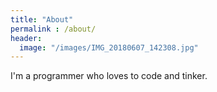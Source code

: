 ```yaml
---
title: "About"
permalink : /about/
header:
  image: "/images/IMG_20180607_142308.jpg"
---
```


I'm a programmer who loves to code and tinker.
